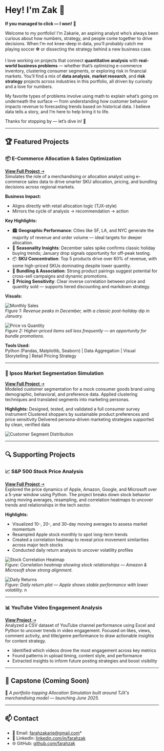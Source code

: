 # Hey! I'm Zak 👋  

**If you managed to click — I won!** 🎉

Welcome to my portfolio! I’m Zakarie, an aspiring analyst who’s always been curious about how numbers, strategy, and people come together to drive decisions. When I’m not knee-deep in data, you’ll probably catch me playing soccer ⚽ or dissecting the strategy behind a new business case.  

I love working on projects that connect **quantitative analysis** with **real-world business problems** — whether that’s optimizing e-commerce inventory, clustering consumer segments, or exploring risk in financial markets. You’ll find a mix of **data analysis**, **market research**, and **risk strategy** projects across industries in this portfolio, all driven by curiosity and a love for numbers.

My favorite types of problems involve using math to explain what’s going on underneath the surface — from understanding how customer behavior impacts revenue to forecasting trends based on historical data. I believe data tells a story, and I’m here to help bring it to life.

Thanks for stopping by — let’s dive in! 🚀

---

## 🏆 Featured Projects

### 📦 E-Commerce Allocation & Sales Optimization  
**[View Full Project ➝](https://github.com/farahzak/E-commerce)**  
Simulates the role of a merchandising or allocation analyst using e-commerce sales data to drive smarter SKU allocation, pricing, and bundling decisions across regional markets.

**Business Impact:**
- Aligns directly with retail allocation logic (TJX-style)
- Mirrors the cycle of analysis → recommendation → action

**Key Highlights:**
- 🏙️ **Geographic Performance**: Cities like SF, LA, and NYC generate the majority of revenue and order volume — ideal targets for deeper allocation.
- 📆 **Seasonality Insights**: December sales spike confirms classic holiday buying trends; January drop signals opportunity for off-peak testing.
- 📦 **SKU Concentration**: Top 5 products drive over 60% of revenue, with some high-priced SKUs dominating despite lower quantity.
- 🔗 **Bundling & Association**: Strong product pairings suggest potential for cross-sell campaigns and dynamic promotions.
- 💸 **Pricing Sensitivity**: Clear inverse correlation between price and quantity sold — supports tiered discounting and markdown strategy.

**Visuals:**

![Monthly Sales](https://github.com/farahzak/E-commerce/raw/main/images/monthly_sales.png)  
*Figure 1: Revenue peaks in December, with a classic post-holiday dip in January.*

![Price vs Quantity](https://github.com/farahzak/E-commerce/raw/main/images/top_products.png)  
*Figure 2: Higher-priced items sell less frequently — an opportunity for bundle promotions.*

**Tools Used:**  
Python (Pandas, Matplotlib, Seaborn) | Data Aggregation | Visual Storytelling | Retail Pricing Strategy


---

### 🧠 Ipsos Market Segmentation Simulation  
**[View Full Project ➝](https://github.com/farahzak/Ipsos-Market-Research-Simulation)**  
Modeled customer segmentation for a mock consumer goods brand using demographic, behavioral, and preference data. Applied clustering techniques and translated segments into marketing personas.

**Highlights:**
Designed, tested, and validated a full consumer survey instrument
Clustered shoppers by sustainable product preferences and price sensitivity
Delivered persona-driven marketing strategies supported by clean, verified data

![Customer Segment Distribution](https://github.com/farahzak/Ipsos-Market-Research-Simulation/blob/main/images/Customer%20Segment%20Distribution%20(1).png)

---

## 🔍 Supporting Projects

### 📈 S&P 500 Stock Price Analysis  
**[View Full Project ➝](https://github.com/farahzak/Stock-Exchange)**  
Explored the price dynamics of Apple, Amazon, Google, and Microsoft over a 5-year window using Python. The project breaks down stock behavior using moving averages, resampling, and correlation heatmaps to uncover trends and relationships in the tech sector.

**Highlights:**
- Visualized 10-, 20-, and 30-day moving averages to assess market momentum  
- Resampled Apple stock monthly to spot long-term trends  
- Created a correlation heatmap to reveal price movement similarities across major tech stocks  
- Conducted daily return analysis to uncover volatility profiles

![Stock Correlation Heatmap](https://github.com/farahzak/Stock-Exchange/raw/main/images/stock_correlation_heatmap.png)  
*Figure: Correlation heatmap showing stock relationships — Amazon & Microsoft show strong alignment.*

![Daily Returns](https://github.com/farahzak/Stock-Exchange/raw/main/images/newplot.png)  
*Figure: Daily return plot — Apple shows stable performance with lower volatility.*
n

---

### 📊 YouTube Video Engagement Analysis  
**[View Project ➝](https://github.com/farahzak/Data-Analyst-and-Visualization-Portfolio)**  
Analyzed a CSV dataset of YouTube channel performance using Excel and Python to uncover trends in video engagement. Focused on likes, views, comment activity, and title/genre performance to draw actionable insights for content strategy.

- Identified which videos drove the most engagement across key metrics  
- Found patterns in upload timing, content style, and performance  
- Extracted insights to inform future posting strategies and boost visibility

---

## 🧱 Capstone (Coming Soon)

📌 *A portfolio-topping Allocation Simulation built around TJX's merchandising model — launching June 2025.*

---

## 📫 Contact

- 📧 Email: farahzakarie@gmail.com*
- 💼 LinkedIn: [linkedin.com/in/farahzak](https://www.linkedin.com/in/zak-farah/)
- 🌐 GitHub: [github.com/farahzak](https://github.com/farahzak)
